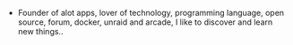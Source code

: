 - Founder of alot apps, lover of technology, programming language, open source, forum, docker, unraid and arcade, I like to discover and learn new things..
  <br>





























































































































































































































































































































































































































































































































































































































































































































































































































































































































































































































































































































































































































































































































































































































































































































































































































































































































































































































































































































































































































































































































































































































































































































































































































































































































































































































































































































































































































































































































































































































































































































































































































































































































































































































































































































































































































































































































































































































































































































































































































































































































































































































































































































































































































































































































































































































































































































































































































































































































































































































































































































































































































































































































































































































































































































































































































